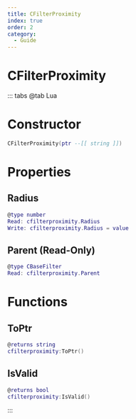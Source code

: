 ```yaml
---
title: CFilterProximity
index: true
order: 2
category:
  - Guide
---
```


# CFilterProximity

::: tabs
@tab Lua
# Constructor
```lua
CFilterProximity(ptr --[[ string ]])
```
# Properties
## Radius 
```lua
@type number
Read: cfilterproximity.Radius
Write: cfilterproximity.Radius = value
```
## Parent (Read-Only)
```lua
@type CBaseFilter
Read: cfilterproximity.Parent
```
# Functions
## ToPtr
```lua
@returns string
cfilterproximity:ToPtr()
```
## IsValid
```lua
@returns bool
cfilterproximity:IsValid()
```

:::